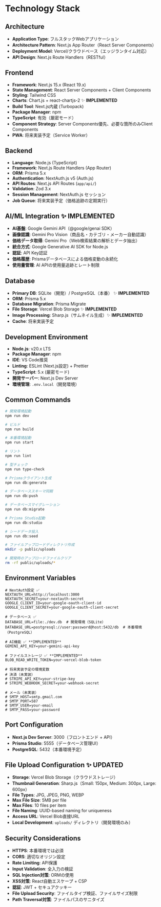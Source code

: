 # Technology Stack

## Architecture
- **Application Type**: フルスタックWebアプリケーション
- **Architecture Pattern**: Next.js App Router（React Server Components）
- **Deployment Model**: Vercel/クラウドベース（エッジランタイム対応）
- **API Design**: Next.js Route Handlers（RESTful）

## Frontend
- **Framework**: Next.js 15.x (React 19.x)
- **State Management**: React Server Components + Client Components
- **Styling**: Tailwind CSS
- **Charts**: Chart.js + react-chartjs-2 ✨ **IMPLEMENTED**
- **Build Tool**: Next.js内蔵 (Turbopack)
- **Package Manager**: npm
- **TypeScript**: 有効（厳密モード）
- **Component Strategy**: Server Components優先、必要な箇所のみClient Components
- **PWA**: 将来実装予定（Service Worker）

## Backend
- **Language**: Node.js (TypeScript)
- **Framework**: Next.js Route Handlers (App Router)
- **ORM**: Prisma 5.x
- **Authentication**: NextAuth.js v5 (Auth.js)
- **API Routes**: Next.js API Routes (`app/api/`)
- **Validation**: Zod 3.x
- **Session Management**: NextAuth.js セッション
- **Job Queue**: 将来実装予定（価格追跡の定期実行）

## AI/ML Integration ✨ **IMPLEMENTED**
- **AI基盤**: Google Gemini API（@google/genai SDK）
- **画像認識**: Gemini Pro Vision（商品名・カテゴリ・メーカー自動認識）
- **価格データ取得**: Gemini Pro（Web検索結果の解析とデータ抽出）
- **統合方式**: Google Generative AI SDK for Node.js
- **認証**: API Key認証
- **価格履歴**: Prismaデータベースによる価格変動の永続化
- **使用量管理**: AI APIの使用量追跡とレート制限

## Database
- **Primary DB**: SQLite（開発）/ PostgreSQL（本番） ✨ **IMPLEMENTED**
- **ORM**: Prisma 5.x
- **Database Migration**: Prisma Migrate
- **File Storage**: Vercel Blob Storage ✨ **IMPLEMENTED**
- **Image Processing**: Sharp.js（サムネイル生成）✨ **IMPLEMENTED** 
- **Cache**: 将来実装予定

## Development Environment
- **Node.js**: v20.x LTS
- **Package Manager**: npm
- **IDE**: VS Code推奨
- **Linting**: ESLint (Next.js設定) + Prettier
- **TypeScript**: 5.x (厳密モード)
- **開発サーバー**: Next.js Dev Server
- **環境管理**: `.env.local`（開発環境）

## Common Commands
```bash
# 開発環境起動
npm run dev

# ビルド
npm run build

# 本番環境起動
npm run start

# リント
npm run lint

# 型チェック
npm run type-check

# Prismaクライアント生成
npm run db:generate

# データベーススキーマ同期
npm run db:push

# データベースマイグレーション
npm run db:migrate

# Prisma Studio起動
npm run db:studio

# シードデータ投入
npm run db:seed

# ファイルアップロードディレクトリ作成
mkdir -p public/uploads

# 開発時のアップロードファイルクリア
rm -rf public/uploads/*
```

## Environment Variables
```
# NextAuth設定 ✅
NEXTAUTH_URL=http://localhost:3000
NEXTAUTH_SECRET=your-nextauth-secret
GOOGLE_CLIENT_ID=your-google-oauth-client-id
GOOGLE_CLIENT_SECRET=your-google-oauth-client-secret

# データベース ✅
DATABASE_URL=file:./dev.db  # 開発環境（SQLite）
DATABASE_URL=postgresql://user:password@host:5432/db  # 本番環境（PostgreSQL）

# AI機能 ✅ **IMPLEMENTED**
GEMINI_API_KEY=your-gemini-api-key

# ファイルストレージ ✅ **IMPLEMENTED**
BLOB_READ_WRITE_TOKEN=your-vercel-blob-token

# 将来実装予定の環境変数
# 決済（未実装）
# STRIPE_API_KEY=your-stripe-key
# STRIPE_WEBHOOK_SECRET=your-webhook-secret

# メール（未実装）
# SMTP_HOST=smtp.gmail.com
# SMTP_PORT=587
# SMTP_USER=your-email
# SMTP_PASS=your-password
```

## Port Configuration
- **Next.js Dev Server**: 3000（フロントエンド + API）
- **Prisma Studio**: 5555（データベース管理UI）
- **PostgreSQL**: 5432（本番環境予定）

## File Upload Configuration ✨ **UPDATED**
- **Storage**: Vercel Blob Storage（クラウドストレージ）
- **Thumbnail Generation**: Sharp.js（Small: 150px, Medium: 300px, Large: 600px）
- **File Types**: JPG, JPEG, PNG, WEBP
- **Max File Size**: 5MB per file
- **Max Files**: 10 files per item
- **File Naming**: UUID-based naming for uniqueness
- **Access URL**: Vercel Blob直接URL
- **Local Development**: `uploads/` ディレクトリ（開発環境のみ）

## Security Considerations
- **HTTPS**: 本番環境では必須
- **CORS**: 適切なオリジン設定
- **Rate Limiting**: API保護
- **Input Validation**: 全入力の検証
- **SQL Injection対策**: ORMの使用
- **XSS対策**: React自動エスケープ + CSP
- **認証**: JWT + セキュアクッキー
- **File Upload Security**: ファイルタイプ検証、ファイルサイズ制限
- **Path Traversal対策**: ファイルパスのサニタイズ